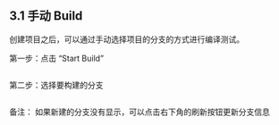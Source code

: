 ## 3.1 手动 Build

创建项目之后，可以通过手动选择项目的分支的方式进行编译测试。

第一步：点击 “Start Build”

<img scr="https://dn-shimo-image.qbox.me/cD6UHkVt4hcBul7d.png!thumbnail" width=680>

第二步：选择要构建的分支

<img scr="https://dn-shimo-image.qbox.me/7yyzyy5PZvIyM5SD.png!thumbnail" width=680>

备注：
如果新建的分支没有显示，可以点击右下角的刷新按钮更新分支信息

